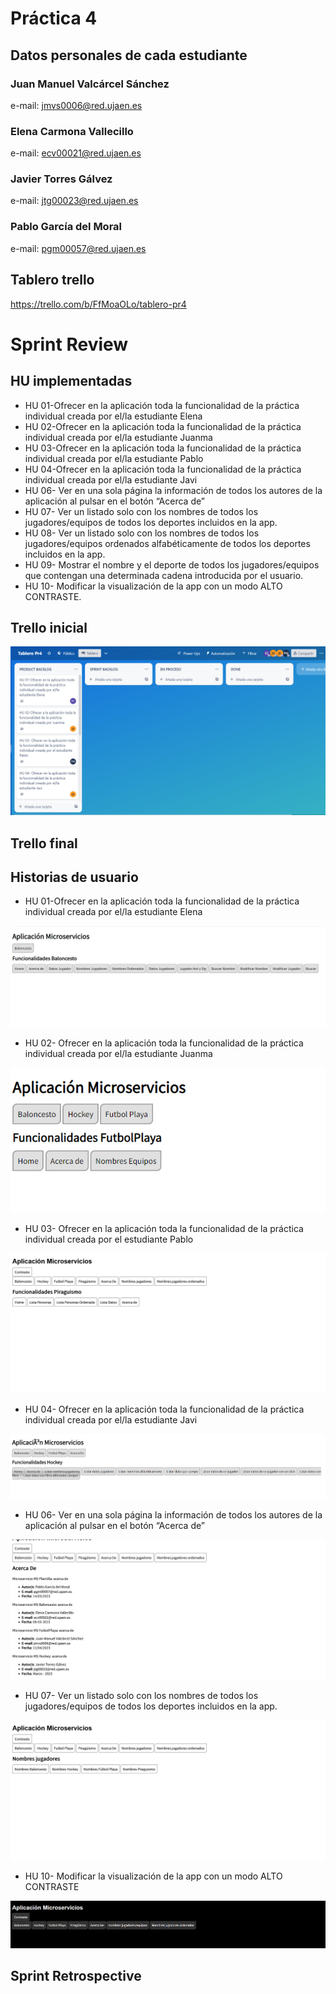 # Práctica 4

## Datos personales de cada estudiante
### Juan Manuel Valcárcel Sánchez
e-mail: jmvs0006@red.ujaen.es

### Elena Carmona Vallecillo
e-mail: ecv00021@red.ujaen.es

### Javier Torres Gálvez
e-mail: jtg00023@red.ujaen.es

### Pablo García del Moral
e-mail: pgm00057@red.ujaen.es

## Tablero trello
https://trello.com/b/FfMoaOLo/tablero-pr4

# Sprint Review

## HU implementadas
- HU 01-Ofrecer en la aplicación toda la funcionalidad de la práctica individual creada por el/la estudiante Elena
- HU 02-Ofrecer en la aplicación toda la funcionalidad de la práctica individual creada por el/la estudiante Juanma
- HU 03-Ofrecer en la aplicación toda la funcionalidad de la práctica individual creada por el/la estudiante Pablo
- HU 04-Ofrecer en la aplicación toda la funcionalidad de la práctica individual creada por el/la estudiante Javi
- HU 06- Ver en una sola página la información de todos los autores de la aplicación al pulsar en el botón “Acerca de”
- HU 07- Ver un listado solo con los nombres de todos los jugadores/equipos de todos los deportes incluidos en la app.
- HU 08- Ver un listado solo con los nombres de todos los jugadores/equipos ordenados alfabéticamente de todos los deportes incluidos en la app.
- HU 09- Mostrar el nombre y el deporte de todos los jugadores/equipos que contengan una determinada cadena introducida por el usuario.
- HU 10- Modificar la visualización de la app con un modo ALTO CONTRASTE.

## Trello inicial
<img src='imagenes\trello_inicial.png'>

## Trello final

## Historias de usuario 
- HU 01-Ofrecer en la aplicación toda la funcionalidad de la práctica individual creada por el/la estudiante Elena
<img src='imagenes\hu01.png'>

- HU 02- Ofrecer en la aplicación toda la funcionalidad de la práctica individual creada por el/la estudiante Juanma
<img src='imagenes\hu02.png'>

- HU 03- Ofrecer en la aplicación toda la funcionalidad de la práctica individual creada por el estudiante Pablo
<img src='imagenes\hu03.png'>

- HU 04- Ofrecer en la aplicación toda la funcionalidad de la práctica individual creada por el/la estudiante Javi
<img src='imagenes\hu04.png'>

- HU 06- Ver en una sola página la información de todos los autores de la aplicación al pulsar en el botón “Acerca de”
<img src='imagenes\hu06.png'>

- HU 07- Ver un listado solo con los nombres de todos los jugadores/equipos de todos los deportes incluidos en la app.
<img src='imagenes\hu07.png'>

- HU 10- Modificar la visualización de la app con un modo ALTO CONTRASTE
<img src='imagenes\hu10.png'>

## Sprint Retrospective
